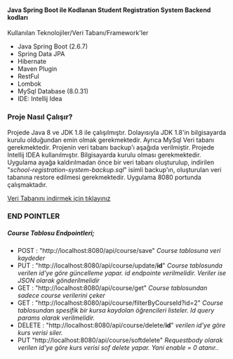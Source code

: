 <h4>Java Spring Boot ile Kodlanan Student Registration System Backend kodları</h4>

Kullanılan Teknolojiler/Veri Tabanı/Framework'ler
<ul>
<li>Java Spring Boot (2.6.7)</li>
<li>Spring Data JPA</li>
<li>Hibernate</li>
<li>Maven Plugin</li>
<li>RestFul</li>
<li>Lombok</li>
<li>MySql Database (8.0.31)</li>
<li>IDE: Intellij Idea </li>
</ul>

<h3>Proje Nasıl Çalışır?</h3>
<p>Projede Java 8 ve JDK 1.8 ile çalışılmıştır. Dolayısıyla JDK 1.8'in bilgisayarda kurulu olduğundan emin olmak gerekmektedir. Ayrıca MySql  Veri tabanı gerekmektedir. Projenin veri tabanı backup'ı aşağıda verilmiştir. Projede Intellij IDEA kullanılmıştır. Bilgisayarda kurulu olması gerekmektedir. Uygulama ayağa kaldırılmadan önce bir veri tabanı oluşturulup, indirilen "<i>school-registration-system-backup.sql</i>" isimli backup'ın, oluşturulan veri tabanına restore edilmesi gerekmektedir. Uygulama 8080 portunda çalışmaktadır.</p>

<a href="https://github.com/ekinglsmakn/School-Registration-System/blob/6dd24b6416e252129260f272a836b1438440642a/school-registration-system-backup.sql" download>Veri Tabanını indirmek için tıklayınız</a>

<h3>END POINTLER</h3>
<h5>Course Tablosu Endpointleri;</h5>
<ul>
<li> POST : "http://localhost:8080/api/course/save" <i>Course tablosuna veri kaydeder</i></li>
<li> PUT : "http://localhost:8080/api/course/update/<b>id</b>" <i>Course tablosunda verilen id'ye göre güncelleme yapar. id endpointe verilmelidir. Veriler ise JSON olarak gönderilmelidir</i></li>
<li> GET : "http://localhost:8080/api/course/get" <i>Course tablosundan sadece course verilerini çeker</i></li>
<li> GET : "http://localhost:8080/api/course/filterByCourseId?id=2" <i>Course tablosundan spesifik bir kursa kaydolan öğrencileri listeler. Id query params olarak verilmelidir.</i></li>
<li> DELETE : "http://localhost:8080/api/course/delete/<b>id</b>" <i>verilen id'ye göre kurs verisi siler.</i></li>
<li> PUT "http://localhost:8080/api/course/softdelete" <i>Requestbody olarak verilen id'ye göre kurs verisi sof delete yapar. Yani enable = 0 atanır..</i></li>
</ul>



